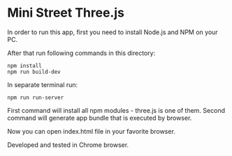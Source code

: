 # Mini Street Three.js

In order to run this app, first you need to install Node.js and NPM on your PC.

After that run following commands in this directory:
```
npm install
npm run build-dev
```
In separate terminal run:
```
npm run run-server
```

First command will install all npm modules - three.js is one of them.
Second command will generate app bundle that is executed by browser.

Now you can open index.html file in your favorite browser.

Developed and tested in Chrome browser.
